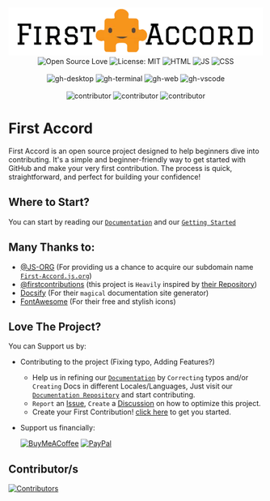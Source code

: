 <p align="center" style="text-decoration:none">
    <img alt="Open Source Love" src="/logo_md_l.webp" class="index-logo">
    <br>
    <!-- BADGES -->
    <a href="https://github.com/STICKnoLOGIC/First-Accord" alt="Open Source Love" style="text-decoration:none">
        <img alt="Open Source Love" src="https://STICKnoLOGIC.github.io/open-source-badges/badges/open-source-v1/open-source.svg">
    </a>
    <a href="/LICENSE" alt="License: MIT"  style="text-decoration:none">
        <img alt="License: MIT" src="https://img.shields.io/badge/License-MIT-green.svg" >
    </a>
    <img alt="HTML" src="https://img.shields.io/badge/html5-545454?style=flat&logo=html5&logoColor=white&labelColor=%23E34F26" >
    <img alt="JS" src="https://img.shields.io/badge/JavaScript-545454?style=flat&logo=javascript&logoColor=black&labelColor=yellow" >
    <img alt="CSS" src="https://img.shields.io/badge/css3-545454?style=flat&logo=css3&logoColor=white&labelColor=%231572B6" >
    <br><br>
    <!-- TUTORIAL -->
    <a href="https://first-accord.js.org/docs/#/guide/github-desktop" target="blank" alt="gh-desktop"  style="text-decoration:none">
        <img alt="gh-desktop" src="https://img.shields.io/badge/GitHub-Desktop-blue?style=flat&logo=github&logoColor=white" >
    </a>
    <a href="https://first-accord.js.org/docs/#/guide/github-cli" target="blank" alt="gh-terminal"  style="text-decoration:none">
        <img alt="gh-terminal" src="https://img.shields.io/badge/CLI-Bash-blue?style=flat&logo=gnometerminal&logoColor=white" >
    </a>
    <a href="https://first-accord.js.org/docs/#/guide/github-browser" target="blank" alt="gh-web"  style="text-decoration:none">
        <img alt="gh-web" src="https://img.shields.io/badge/Web-Browser-blue?style=flat&logo=google-chrome&logoColor=white" >
    </a>
    <a href="https://first-accord.js.org/docs/#/guide/github-vscode" target="blank" alt="gh-vscode"  style="text-decoration:none">
        <img alt="gh-vscode" src="https://img.shields.io/badge/VisualStudio-Code-blue" >
     </a>
    <br><br>
    <!-- STATUS -->
    <img alt="contributor" src="https://img.shields.io/github/directory-file-count/sticknologic/first-accord/contributors/names?color=orange&label=CONTRIBUTOR&style=flat">
    <img alt="contributor" src="https://img.shields.io/github/issues-raw/sticknologic/first-accord?color=orange&label=ISSUE&style=flat">
    <img alt="contributor" src="https://img.shields.io/github/issues-pr-raw/sticknologic/first-accord?color=orange&label=PULL&style=flat">
</p>

# First Accord
 First Accord is an open source project designed to help beginners dive into contributing. It's a simple and beginner-friendly way to get started with GitHub and make your very first contribution. The process is quick, straightforward, and perfect for building your confidence!

## Where to Start?
You can start by reading our [`Documentation`](https://first-accord.js.org/docs) and our [`Getting Started`](https://first-accord.js.org/docs/#/getting-started)

## Many Thanks to:
 - [@JS-ORG](https://github.com/js-org) (For providing us a chance to acquire our subdomain name [`First-Accord.js.org`](https://First-Accord.js.org))
 - [@firstcontributions](https://github.com/firstcontributions) (this project is `Heavily` inspired by [their Repository](https://github.com/firstcontributions/first-contributions))
 - [Docsify](https://docsify.js.org/) (For their `magical` documentation site generator)
 - [FontAwesome](https://github.com/FortAwesome/Font-Awesome) (For their free and stylish icons)

## Love The Project?
You can Support us by:
* Contributing to the project (Fixing typo, Adding Features?)
  - Help us in refining our [`Documentation`](https://First-Accord.js.org/docs) by `Correcting` typos and/or `Creating` Docs in different Locales/Languages, Just visit our [`Documentation Repository`](https://github.com/STICKnoLOGIC/First-Accord-Docs) and start contributing.
  - `Report` an [Issue](https://github.com/STICKnoLOGIC/First-Accord/issues), `Create` a [Discussion](https://github.com/STICKnoLOGIC/First-Accord/discussions) on how to optimize this project.
  - Create your First Contribution! [click here](https://first-accord.js.org/docs/#/getting-started) to get you started.

* Support us financially:

  [![BuyMeACoffee](https://img.shields.io/badge/Buy%20Me%20a%20Coffee-ffdd00?style=flat&logo=buy-me-a-coffee&logoColor=black)](https://buymeacoffee.com/STICKnoLOGIC)
  [![PayPal](https://img.shields.io/badge/PayPal-00457C?style=flat&logo=paypal&logoColor=white)](https://paypal.me/yhalSTICKnoLOGIC)

## Contributor/s
[![Contributors](https://contrib.rocks/image?repo=STICKnoLOGIC/first-accord)](https://contrib.rocks/preview?repo=STICKnoLOGIC%2FFirst-Accord)